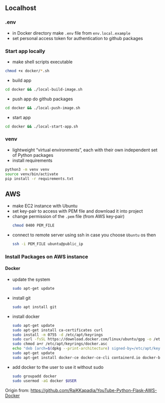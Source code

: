 ## Localhost

### .env
* in Docker directory make `.env` file from `env.local.example`
* set personal access token for authentication to github packages

### Start app locally
* make shell scripts executable
```bash
chmod +x docker/*.sh
```
* build app
```bash
cd docker && ./local-build-image.sh
```
* push app do github packages
```bash
cd docker && ./local-push-image.sh
```
* start app
```bash
cd docker && ./local-start-app.sh
```
### venv
* lightweight “virtual environments”, each with their own independent set of Python packages
* install requirements
```bash
python3 -m venv venv
source venv/bin/activate
pip install -r requirements.txt
```

## AWS

* make EC2 instance with Ubuntu
* set key-pair to access with PEM file and download it into project
* change permission of the `.pem` file (from AWS key-pair)
    ```bash
    chmod 0400 PEM_FILE
    ``` 
* connect to remote server using ssh
    in case you choose `Ubuntu` os then
    ```bash
    ssh -i PEM_FILE ubuntu@public_ip
    ```

### Install Packages on AWS instance
#### Docker
* update the system
    ```bash
    sudo apt-get update
    ```
* install git
    ```bash
    sudo apt install git
    ```
* install docker
    ```bash
    sudo apt-get update
    sudo apt-get install ca-certificates curl
    sudo install -m 0755 -d /etc/apt/keyrings
    sudo curl -fsSL https://download.docker.com/linux/ubuntu/gpg -o /etc/apt/keyrings/docker.asc
    sudo chmod a+r /etc/apt/keyrings/docker.asc
    echo "deb [arch=$(dpkg --print-architecture) signed-by=/etc/apt/keyrings/docker.asc] https://download.docker.com/linux/ubuntu $(. /etc/os-release && echo "$VERSION_CODENAME") stable" | sudo tee /etc/apt/sources.list.d/docker.list > /dev/null
    sudo apt-get update
    sudo apt-get install docker-ce docker-ce-cli containerd.io docker-buildx-plugin docker-compose-plugin
    ```
* add docker to the user to use it without sudo
    ```bash
    sudo groupadd docker
    sudo usermod -aG docker $USER
    ```

Origin from: https://github.com/RajKKapadia/YouTube-Python-Flask-AWS-Docker